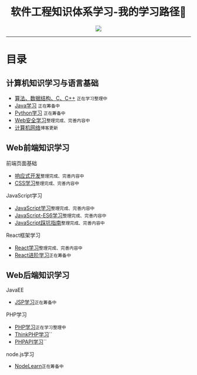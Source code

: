 <h1 align="center">软件工程知识体系学习-我的学习路径📖</h1>
<p align="center"><img src="https://timgsa.baidu.com/timg?image&quality=80&size=b10000_10000&sec=1506600618&di=64abdf7d1c5dbc8555f81e999c092279&src=http://www.hotshun.com/uploads/images/2013/04/20130429202559266.jpg" /></p>

---

# 目录
## 计算机知识学习与语言基础

* [算法、数据结构、C、C++](https://github.com/TYRMars/AlgorithmLearn) `正在学习整理中`
* [Java学习](https://github.com/TYRMars/JavaLearn) `正在筹备中`
* [Python学习](https://github.com/TYRMars/PythonLearn) `正在筹备中`
* [Web安全学习](https://github.com/TYRMars/WebSafeLearn)`整理完成、完善内容中`
* [计算机网络](http://www.kejiganhuo.tech)`博客更新`


## Web前端知识学习

前端页面基础

* [响应式开发](https://github.com/TYRMars/JSLearn-es6)`整理完成、完善内容中`
* [CSS学习](https://github.com/TYRMars/JSLearn-es6)`整理完成、完善内容中`

JavaScript学习

* [JavaScript学习](https://github.com/TYRMars/JSLearn)`整理完成、完善内容中`
* [JavaScript-ES6学习](https://github.com/TYRMars/JSLearn-ES6)`整理完成、完善内容中`
* [JavaScript踩坑指南](https://github.com/TYRMars/JavaScrip-StepPitGuide)`整理完成、完善内容中`

React框架学习

* [React学习](https://github.com/TYRMars/ReactLearn)`整理完成、完善内容中`
* [React进阶学习](https://github.com/TYRMars/ReactLearn-Advanced)`正在筹备中`

## Web后端知识学习

JavaEE

* [JSP学习](https://)`正在筹备中`

PHP学习

* [PHP学习](https://github.com/TYRMars/PHPLearn)`正在学习整理中`
* [ThinkPHP学习](https://)``
* [PHPAPI学习](https://github.com/TYRMars/PHP-API)``

node.js学习

* [NodeLearn](https://github.com/TYRMars/NodeLearn)`正在筹备中`
